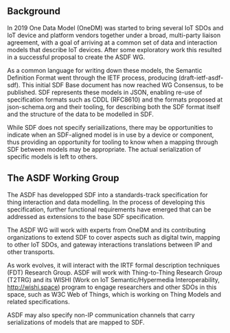 Background
----------

In 2019 One Data Model (OneDM) was started to bring several IoT SDOs and IoT device and platform vendors together under a broad, multi-party liaison agreement, with a goal of arriving at a common set of data and interaction models that describe IoT devices.  After some exploratory work this resulted in a successful proposal to create the ASDF WG.

As a common language for writing down these models, the Semantic Definition Format went through the IETF process, producing (draft-ietf-asdf-sdf).  This initial SDF Base document has now reached WG Consensus, to be published.  SDF represents these models in JSON, enabling re-use of specification formats such as CDDL (RFC8610) and the formats proposed at json-schema.org and their tooling, for describing both the SDF format itself and the structure of the data to be modelled in SDF.

While SDF does not specify seriailizations, there may be opportunities
to indicate when an SDF-aligned model is in use by a device or
component, thus providing an opportunity for tooling to know when a
mapping through SDF between models may be appropriate.  The actual
serialization of specific models is left to others.

The ASDF Working Group
----------------------

The ASDF has developped SDF into a standards-track specification for thing interaction and data modelling.  In the process of developing this specification, further functional requirements have emerged that can be addressed as extensions to the base SDF specification.

The ASDF WG will work with experts from OneDM and its contributing organizations to extend SDF to cover aspects such as digital twin, mapping to other IoT SDOs, and gateway interactions translations between IP and other transports.

As work evolves, it will interact with the IRTF formal description techniques (FDT) Research Group.  ASDF will work with Thing-to-Thing Research Group (T2TRG) and its WISHI (Work on IoT Semantic/Hypermedia Interoperability, http://wishi.space) program to engage researchers and other SDOs in this space, such as W3C Web of Things, which is working on Thing Models and related specifications.

ASDF may also specify non-IP communication channels that carry serializations
of models that are mapped to SDF.


